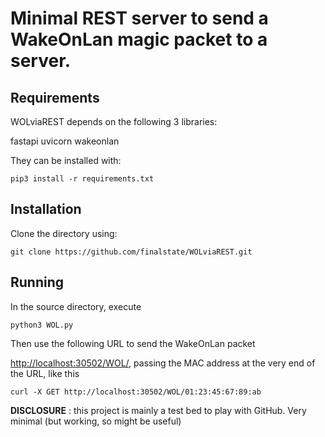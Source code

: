 # Minimal REST server to send a WakeOnLan magic packet to a server.

## Requirements

WOLviaREST depends on the following 3 libraries:

fastapi
uvicorn
wakeonlan

They can be installed with:

```
pip3 install -r requirements.txt
```

## Installation

Clone the directory using:

```
git clone https://github.com/finalstate/WOLviaREST.git
```

## Running

In the source directory, execute
```
python3 WOL.py
```
Then use the following URL to send the WakeOnLan packet

[http://localhost:30502/WOL/](http://localhost:30502/WOL/), passing the MAC address at the very end of the URL, like this
```
curl -X GET http://localhost:30502/WOL/01:23:45:67:89:ab
```


**DISCLOSURE** : this project is mainly a test bed to play with GitHub. Very minimal (but working, so might be useful)
